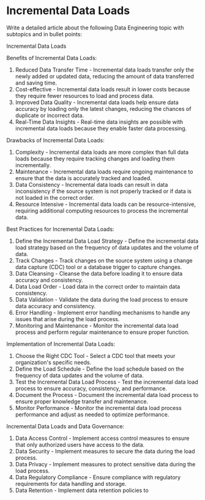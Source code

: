 # Incremental Data Loads

Write a detailed article about the following Data Engineering topic with subtopics and in bullet points:

Incremental Data Loads

Benefits of Incremental Data Loads:

1. Reduced Data Transfer Time - Incremental data loads transfer only the newly added or updated data, reducing the amount of data transferred and saving time.
2. Cost-effective - Incremental data loads result in lower costs because they require fewer resources to load and process data.
3. Improved Data Quality - Incremental data loads help ensure data accuracy by loading only the latest changes, reducing the chances of duplicate or incorrect data.
4. Real-Time Data Insights - Real-time data insights are possible with incremental data loads because they enable faster data processing.

Drawbacks of Incremental Data Loads:

1. Complexity - Incremental data loads are more complex than full data loads because they require tracking changes and loading them incrementally.
2. Maintenance - Incremental data loads require ongoing maintenance to ensure that the data is accurately tracked and loaded.
3. Data Consistency - Incremental data loads can result in data inconsistency if the source system is not properly tracked or if data is not loaded in the correct order.
4. Resource Intensive - Incremental data loads can be resource-intensive, requiring additional computing resources to process the incremental data.

Best Practices for Incremental Data Loads:

1. Define the Incremental Data Load Strategy - Define the incremental data load strategy based on the frequency of data updates and the volume of data.
2. Track Changes - Track changes on the source system using a change data capture (CDC) tool or a database trigger to capture changes.
3. Data Cleansing - Cleanse the data before loading it to ensure data accuracy and consistency.
4. Data Load Order - Load data in the correct order to maintain data consistency.
5. Data Validation - Validate the data during the load process to ensure data accuracy and consistency.
6. Error Handling - Implement error handling mechanisms to handle any issues that arise during the load process.
7. Monitoring and Maintenance - Monitor the incremental data load process and perform regular maintenance to ensure proper function.

Implementation of Incremental Data Loads:

1. Choose the Right CDC Tool - Select a CDC tool that meets your organization's specific needs.
2. Define the Load Schedule - Define the load schedule based on the frequency of data updates and the volume of data.
3. Test the Incremental Data Load Process - Test the incremental data load process to ensure accuracy, consistency, and performance.
4. Document the Process - Document the incremental data load process to ensure proper knowledge transfer and maintenance.
5. Monitor Performance - Monitor the incremental data load process performance and adjust as needed to optimize performance.

Incremental Data Loads and Data Governance:

1. Data Access Control - Implement access control measures to ensure that only authorized users have access to the data.
2. Data Security - Implement measures to secure the data during the load process.
3. Data Privacy - Implement measures to protect sensitive data during the load process.
4. Data Regulatory Compliance - Ensure compliance with regulatory requirements for data handling and storage.
5. Data Retention - Implement data retention policies to
